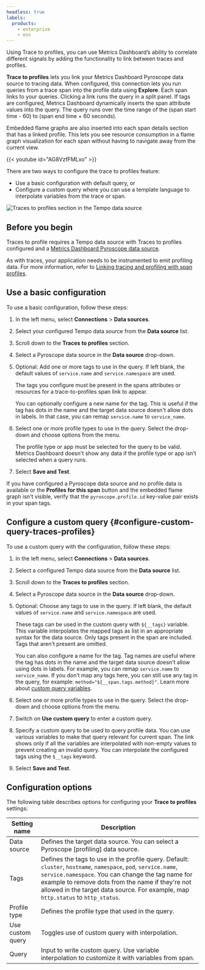 ```yaml
---
headless: true
labels:
  products:
    - enterprise
    - oss
---
```


[//]: # 'This file documents the Traces to profile configure and usage for the Tempo data source.'
[//]: # 'This shared file is included in these locations:'
[//]: # '/metrics-dashboard/docs/sources/datasources/tempo/configure-tempo-data-source.md'
[//]: # '/website/docs/metrics-dashboard-cloud/data-configuration/traces/traces-query-editor.md'
[//]: #
[//]: # 'If you make changes to this file, verify that the meaning and content are not changed in any place where the file is included.'
[//]: # 'Any links should be fully qualified and not relative: /docs/metrics-dashboard/ instead of ../metrics-dashboard/.'

<!-- # Trace to profiles  -->

Using Trace to profiles, you can use Metrics Dashboard’s ability to correlate different signals by adding the functionality to link between traces and profiles.

**Trace to profiles** lets you link your Metrics Dashboard Pyroscope data source to tracing data.
When configured, this connection lets you run queries from a trace span into the profile data using **Explore**.
Each span links to your queries. Clicking a link runs the query in a split panel.
If tags are configured, Metrics Dashboard dynamically inserts the span attribute values into the query.
The query runs over the time range of the (span start time - 60) to (span end time + 60 seconds).

Embedded flame graphs are also inserted into each span details section that has a linked profile.
This lets you see resource consumption in a flame graph visualization for each span without having to navigate away from the current view.

{{< youtube id="AG8VzfFMLxo" >}}

There are two ways to configure the trace to profiles feature:

- Use a basic configuration with default query, or
- Configure a custom query where you can use a template language to interpolate variables from the trace or span.

![Traces to profiles section in the Tempo data source](/media/docs/metrics-dashboard/data-sources/tempo/tempo-data-source-trace-to-profiles.png)

## Before you begin

Traces to profile requires a Tempo data source with Traces to profiles configured and a [Metrics Dashboard Pyroscope data source](/docs/metrics-dashboard/<METRICS_DASHBOARD_VERSION>/datasources/metrics-dashboard-pyroscope/).

As with traces, your application needs to be instrumented to emit profiling data. For more information, refer to [Linking tracing and profiling with span profiles](/docs/pyroscope/<PYROSCOPE_VERSION>/configure-client/trace-span-profiles/).

## Use a basic configuration

To use a basic configuration, follow these steps:

1. In the left menu, select **Connections** > **Data sources**.
1. Select your configured Tempo data source from the **Data source** list.
1. Scroll down to the **Traces to profiles** section.
1. Select a Pyroscope data source in the **Data source** drop-down.
1. Optional: Add one or more tags to use in the query. If left blank, the default values of `service.name` and `service.namespace` are used.

   The tags you configure must be present in the spans attributes or resources for a trace-to-profiles span link to appear.

   You can optionally configure a new name for the tag. This is useful if the tag has dots in the name and the target data source doesn't allow dots in labels. In that case, you can remap `service.name` to `service_name`.

1. Select one or more profile types to use in the query. Select the drop-down and choose options from the menu.

   The profile type or app must be selected for the query to be valid. Metrics Dashboard doesn't show any data if the profile type or app isn’t selected when a query runs.

1. Select **Save and Test**.

If you have configured a Pyroscope data source and no profile data is available or the **Profiles for this span**
button and the embedded flame graph isn't visible, verify that the `pyroscope.profile.id` key-value pair exists in your span tags.

## Configure a custom query {#configure-custom-query-traces-profiles}

To use a custom query with the configuration, follow these steps:

1.  In the left menu, select **Connections** > **Data sources**.
1.  Select a configured Tempo data source from the **Data source** list.
1.  Scroll down to the **Traces to profiles** section.
1.  Select a Pyroscope data source in the **Data source** drop-down.
1.  Optional: Choose any tags to use in the query. If left blank, the default values of `service.name` and `service.namespace` are used.

    These tags can be used in the custom query with `${__tags}` variable. This variable interpolates the mapped tags as list in an appropriate syntax for the data source. Only tags present in the span are included. Tags that aren't present are omitted.

    You can also configure a name for the tag. Tag names are useful where the tag has dots in the name and the target data source doesn't allow using dots in labels. For example, you can remap `service.name` to `service_name`. If you don’t map any tags here, you can still use any tag in the query, for example: `method="${__span.tags.method}"`. Learn more about [custom query variables](/docs/metrics-dashboard/<METRICS_DASHBOARD_VERSION>/datasources/tempo/configure-tempo-data-source/#custom-query-variables).

1.  Select one or more profile types to use in the query. Select the drop-down and choose options from the menu.
1.  Switch on **Use custom query** to enter a custom query.
1.  Specify a custom query to be used to query profile data. You can use various variables to make that query relevant for current span. The link shows only if all the variables are interpolated with non-empty values to prevent creating an invalid query. You can interpolate the configured tags using the `$__tags` keyword.
1.  Select **Save and Test**.

## Configuration options

The following table describes options for configuring your **Trace to profiles** settings:

| Setting name     | Description                                                                                                                                                                                                                                                                                                    |
| ---------------- | -------------------------------------------------------------------------------------------------------------------------------------------------------------------------------------------------------------------------------------------------------------------------------------------------------------- |
| Data source      | Defines the target data source. You can select a Pyroscope \[profiling\] data source.                                                                                                                                                                                                                          |
| Tags             | Defines the tags to use in the profile query. Default: `cluster`, `hostname`, `namespace`, `pod`, `service.name`, `service.namespace`. You can change the tag name for example to remove dots from the name if they're not allowed in the target data source. For example, map `http.status` to `http_status`. |
| Profile type     | Defines the profile type that used in the query.                                                                                                                                                                                                                                                               |
| Use custom query | Toggles use of custom query with interpolation.                                                                                                                                                                                                                                                                |
| Query            | Input to write custom query. Use variable interpolation to customize it with variables from span.                                                                                                                                                                                                              |
